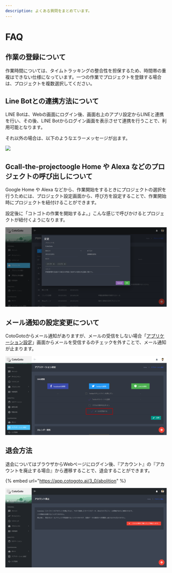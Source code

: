```yaml
---
description: よくある質問をまとめています。
---
```


# FAQ

## **作業の登録について** <a href="#registration-of-work" id="registration-of-work"></a>

作業時間については、タイムトラッキングの整合性を担保するため、時間帯の重複はできない仕様になっています。一つの作業でプロジェクトを登録する場合は、プロジェクトを複数選択してください。

## Line Botとの連携方法について <a href="#how-to-work-with-line-bot" id="how-to-work-with-line-bot"></a>

LINE Botは、Webの画面にログイン後、画面右上のアプリ設定からLINEと連携を行い、その後、LINE Botからログイン画面を表示させて連携を行うことで、利用可能となります。

それ以外の場合は、以下のようなエラーメッセージが出ます。

![](.gitbook/assets/IMG\_4441\_iphonexspacegrey\_portrait.png)

## Gcall-the-projectoogle Home や Alexa などのプロジェクトの呼び出しについて <a href="#call-the-project" id="call-the-project"></a>

Google Home や Alexa などから、作業開始をするときにプロジェクトの選択を行うためには、プロジェクト設定画面から、呼び方を設定することで、作業開始時にプロジェクトを紐付けることができます。

設定後に「コトゴトの作業を開始するよ。」こんな感じで呼びかけるとプロジェクトが紐付くようになります。

![](<.gitbook/assets/image (29).png>)

## メール通知の設定変更について <a href="#change-email-notification-settings" id="change-email-notification-settings"></a>

CotoGotoからメール通知がありますが、メールの受信をしない場合「[アプリケーション設定](https://app.cotogoto.ai/3\_0/setApplication#!)」画面からメールを受信するのチェックを外すことで、メール通知が止まります。

![](.gitbook/assets/スライド1.PNG)

## **退会方法** <a href="#how-to-unsubscribe" id="how-to-unsubscribe"></a>

退会についてはブラウザからWebページにログイン後、『アカウント』の『アカウントを廃止する場合』から遷移することで、退会することができます。

{% embed url="https://app.cotogoto.ai/3_0/abolition" %}

![](<.gitbook/assets/image (31).png>)
